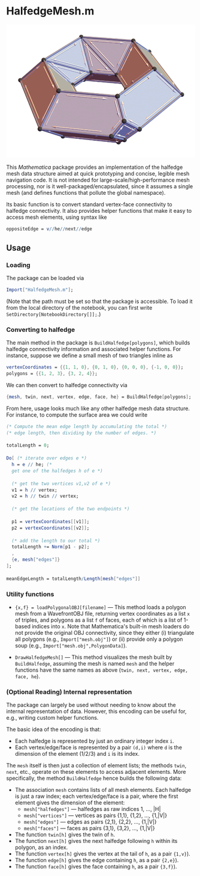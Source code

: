# HalfedgeMesh.m

![Polyhedral torus with halfedge connectivity](test.png)

This _Mathematica_ package provides an implementation of the halfedge mesh data structure aimed at quick prototyping and concise, legible mesh navigation code.  It is not intended for large-scale/high-performance mesh processing, nor is it well-packaged/encapsulated, since it assumes a single mesh (and defines functions that pollute the global namespace).

Its basic function is to convert standard vertex-face connectivity to halfedge connectivity.  It also provides helper functions that make it easy to access mesh elements, using syntax like

```Mathematica
oppositeEdge = v//he//next//edge
```

## Usage

### Loading

The package can be loaded via

```Mathematica
Import["HalfedgeMesh.m"];
```

(Note that the path must be set so that the package is accessible.  To load it from the local directory of the notebook, you can first write `SetDirectory[NotebookDirectory[]];`.)

### Converting to halfedge

The main method in the package is `BuildHalfedge[polygons]`, which builds halfedge connectivity information and associated helper functions.  For instance, suppose we define a small mesh of two triangles inline as

```Mathematica
vertexCoordinates = {{1, 1, 0}, {0, 1, 0}, {0, 0, 0}, {-1, 0, 0}};
polygons = {{1, 2, 3}, {3, 2, 4}};
```

We can then convert to halfedge connectivity via

```Mathematica
{mesh, twin, next, vertex, edge, face, he} = BuildHalfedge[polygons];
```

From here, usage looks much like any other halfedge mesh data structure.  For instance, to compute the surface area we could write

```Mathematica
(* Compute the mean edge length by accumulating the total *)
(* edge length, then dividing by the number of edges. *)

totalLength = 0;

Do[ (* iterate over edges e *)
  h = e // he; (*
  get one of the halfedges h of e *)

  (* get the two vertices v1,v2 of e *)
  v1 = h // vertex;
  v2 = h // twin // vertex;

  (* get the locations of the two endpoints *)

  p1 = vertexCoordinates[[v1]];
  p2 = vertexCoordinates[[v2]];

  (* add the length to our total *)
  totalLength += Norm[p1 - p2];
  ,
  {e, mesh["edges"]}
];

meanEdgeLength = totalLength/Length[mesh["edges"]]
```

### Utility functions

- `{x,f} = loadPolygonalOBJ[filename]` — This method loads a polygon mesh from a WavefrontOBJ file, returning vertex coordinates as a list `x` of triples, and polygons as a list `f` of faces, each of which is a list of 1-based indices into `x`.  Note that Mathematica's built-in mesh loaders do not provide the original OBJ connectivity, since they either (i) triangulate all polygons (e.g., `Import["mesh.obj"]`) or (ii) provide only a polygon soup (e.g., `Import["mesh.obj",PolygonData]`).

- `DrawHalfedgeMesh[]` — This method visualizes the mesh built by `BuildHalfedge`, assuming the mesh is named `mesh` and the helper functions have the same names as above (`twin, next, vertex, edge, face, he`).

### (Optional Reading) Internal representation

The package can largely be used without needing to know about the internal representation of data.  However, this encoding can be useful for, e.g., writing custom helper functions.

The basic idea of the encoding is that:

- Each halfedge is represented by just an ordinary integer index `i`.
- Each vertex/edge/face is represented by a pair `(d,i)` where `d` is the dimension of the element (1/2/3) and `i` is its index.

The `mesh` itself is then just a collection of element lists; the methods `twin`, `next`, etc., operate on these elements to access adjacent elements.  More specifically, the method `BuildHalfedge` hence builds the following data:

- The association `mesh` contains lists of all mesh elements.  Each halfedge is just a raw index; each vertex/edge/face is a pair, where the first element gives the dimension of the element:
   - `mesh["halfedges"]` — halfedges as raw indices 1, …, |H|
   - `mesh["vertices"]` — vertices as pairs {1,1}, {1,2}, …, {1,|V|}
   - `mesh["edges"]` — edges as pairs {2,1}, {2,2}, …, {1,|V|}
   - `mesh["faces"]` — faces as pairs {3,1}, {3,2}, …, {1,|V|}
- The function `twin[h]` gives the twin of `h`.
- The function `next[h]` gives the next halfedge following `h` within its polygon, as an index.
- The function `vertex[h]` gives the vertex at the tail of `h`, as a pair `{1,v}`).
- The function `edge[h]` gives the edge containing `h`, as a pair `{2,e}`).
- The function `face[h]` gives the face containing `h`, as a pair `{3,f}`).

